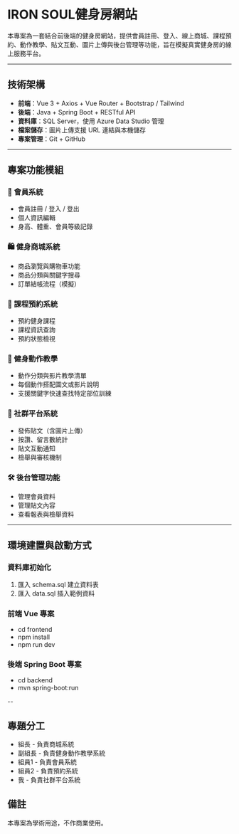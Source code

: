 # IRON SOUL健身房網站 

本專案為一套結合前後端的健身房網站，提供會員註冊、登入、線上商城、課程預約、動作教學、貼文互動、圖片上傳與後台管理等功能，旨在模擬真實健身房的線上服務平台。

---

## 技術架構

- **前端**：Vue 3 + Axios + Vue Router + Bootstrap / Tailwind
- **後端**：Java + Spring Boot + RESTful API
- **資料庫**：SQL Server，使用 Azure Data Studio 管理
- **檔案儲存**：圖片上傳支援 URL 連結與本機儲存
- **專案管理**：Git + GitHub

---

## 專案功能模組

### 👤 會員系統
- 會員註冊 / 登入 / 登出
- 個人資訊編輯
- 身高、體重、會員等級記錄

### 🛍 健身商城系統
- 商品瀏覽與購物車功能
- 商品分類與關鍵字搜尋
- 訂單結帳流程（模擬）

### 📅 課程預約系統
- 預約健身課程
- 課程資訊查詢
- 預約狀態檢視

### 🎥 健身動作教學
- 動作分類與影片教學清單
- 每個動作搭配圖文或影片說明
- 支援關鍵字快速查找特定部位訓練

### 📝 社群平台系統
- 發佈貼文（含圖片上傳）
- 按讚、留言數統計
- 貼文互動通知
- 檢舉與審核機制

### 🛠 後台管理功能
- 管理會員資料
- 管理貼文內容
- 查看報表與檢舉資料

---

## 環境建置與啟動方式

### 資料庫初始化
1. 匯入 schema.sql 建立資料表
2. 匯入 data.sql 插入範例資料

### 前端 Vue 專案
- cd frontend
- npm install
- npm run dev

### 後端 Spring Boot 專案
- cd backend
- mvn spring-boot:run

--

## 專題分工
- 組長 - 負責商城系統
- 副組長 - 負責健身動作教學系統
- 組員1 - 負責會員系統
- 組員2 - 負責預約系統
- 我 - 負責社群平台系統

## 備註
本專案為學術用途，不作商業使用。
